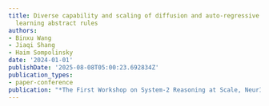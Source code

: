 ```yaml
---
title: Diverse capability and scaling of diffusion and auto-regressive models when
  learning abstract rules
authors:
- Binxu Wang
- Jiaqi Shang
- Haim Sompolinsky
date: '2024-01-01'
publishDate: '2025-08-08T05:00:23.692834Z'
publication_types:
- paper-conference
publication: "*The First Workshop on System-2 Reasoning at Scale, NeurIPS'24*"
---
```

